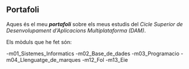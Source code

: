 ## Portafoli

Aques és el meu **_portafoli_** sobre els meus estudis del *Cicle Superior de Desenvolupament d'Aplicacions Multiplataforma (DAM)*.

Els mòduls que he fet són:

-m01_Sistemes_Informatics
-m02_Base_de_dades
-m03_Programacio
-m04_Llenguatge_de_marques
-m12_Fol
-m13_Eie
